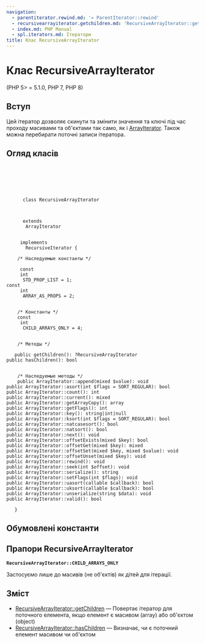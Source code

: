 ```yaml
---
navigation:
  - parentiterator.rewind.md: '« ParentIterator::rewind'
  - recursivearrayiterator.getchildren.md: 'RecursiveArrayIterator::getChildren »'
  - index.md: PHP Manual
  - spl.iterators.md: Ітератори
title: Клас RecursiveArrayIterator
---
```

# Клас RecursiveArrayIterator

(PHP 5> = 5.1.0, PHP 7, PHP 8)

## Вступ

Цей ітератор дозволяє скинути та змінити значення та ключі під час проходу масивами та об'єктами так само, як і [ArrayIterator](class.arrayiterator.md). Також можна перебирати поточні записи ітератора.

## Огляд класів

```classsynopsis

     
    

    
     
      class RecursiveArrayIterator
     

     
      extends
       ArrayIterator
     

     implements 
       RecursiveIterator {

    /* Наследуемые константы */
    
     const
     int
      STD_PROP_LIST = 1;
const
     int
      ARRAY_AS_PROPS = 2;


    /* Константы */
    const
     int
      CHILD_ARRAYS_ONLY = 4;


    /* Методы */
    
   public getChildren(): ?RecursiveArrayIterator
public hasChildren(): bool


    /* Наследуемые методы */
    public ArrayIterator::append(mixed $value): void
public ArrayIterator::asort(int $flags = SORT_REGULAR): bool
public ArrayIterator::count(): int
public ArrayIterator::current(): mixed
public ArrayIterator::getArrayCopy(): array
public ArrayIterator::getFlags(): int
public ArrayIterator::key(): string|int|null
public ArrayIterator::ksort(int $flags = SORT_REGULAR): bool
public ArrayIterator::natcasesort(): bool
public ArrayIterator::natsort(): bool
public ArrayIterator::next(): void
public ArrayIterator::offsetExists(mixed $key): bool
public ArrayIterator::offsetGet(mixed $key): mixed
public ArrayIterator::offsetSet(mixed $key, mixed $value): void
public ArrayIterator::offsetUnset(mixed $key): void
public ArrayIterator::rewind(): void
public ArrayIterator::seek(int $offset): void
public ArrayIterator::serialize(): string
public ArrayIterator::setFlags(int $flags): void
public ArrayIterator::uasort(callable $callback): bool
public ArrayIterator::uksort(callable $callback): bool
public ArrayIterator::unserialize(string $data): void
public ArrayIterator::valid(): bool

   }
```

## Обумовлені константи

## Прапори RecursiveArrayIterator

**`RecursiveArrayIterator::CHILD_ARRAYS_ONLY`**

Застосуємо лише до масивів (не об'єктів) як дітей для ітерації.

## Зміст

-   [RecursiveArrayIterator::getChildren](recursivearrayiterator.getchildren.md) — Повертає ітератор для поточного елемента, якщо елемент є масивом (array) або об'єктом (object)
-   [RecursiveArrayIterator::hasChildren](recursivearrayiterator.haschildren.md) — Визначає, чи є поточний елемент масивом чи об'єктом
